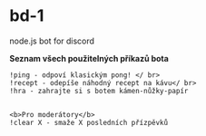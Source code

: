 # bd-1
 node.js bot for discord

<p>
    <b>Seznam všech použitelných příkazů bota</b>


    !ping - odpoví klasickým pong! </ br>
    !recept - odepíše náhodný recept na kávu</ br>
    !hra - zahrajte si s botem kámen-nůžky-papír


    <b>Pro moderátory</b>
    !clear X - smaže X posledních přízpěvků
</p>